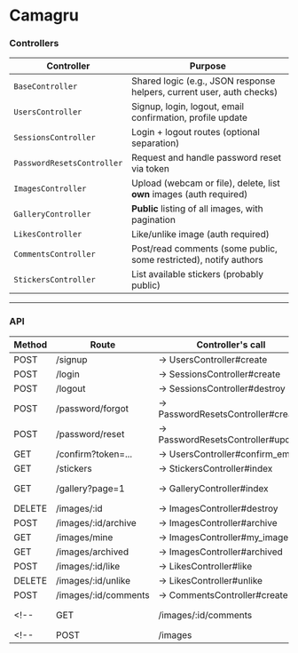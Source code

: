 # Camagru

### Controllers

| Controller                 | Purpose                                                               |
| -------------------------- | --------------------------------------------------------------------- |
| `BaseController`           | Shared logic (e.g., JSON response helpers, current user, auth checks) |
| `UsersController`          | Signup, login, logout, email confirmation, profile update             |
| `SessionsController`       | Login + logout routes (optional separation)                           |
| `PasswordResetsController` | Request and handle password reset via token                           |
| `ImagesController`         | Upload (webcam or file), delete, list **own** images (auth required)  |
| `GalleryController`        | **Public** listing of all images, with pagination                     |
| `LikesController`          | Like/unlike image (auth required)                                     |
| `CommentsController`       | Post/read comments (some public, some restricted), notify authors     |
| `StickersController`       | List available stickers (probably public)                             |

---

### API

| Method | Route | Controller's call | STATUS |
| ---- | ----------------------------- | ------------------------ | ---- |
| POST |     /signup                   | → UsersController#create | OK |
| POST |     /login                    | → SessionsController#create | OK |
| POST |     /logout                   | → SessionsController#destroy | OK |
| POST |     /password/forgot          | → PasswordResetsController#create | OK |
| POST |     /password/reset           | → PasswordResetsController#update | OK |
| GET |      /confirm?token=...        | → UsersController#confirm_email | OK |
| GET |      /stickers                 | → StickersController#index | OK |
| GET |      /gallery?page=1           | → GalleryController#index | OK (Missing ordering by comments, likes) |
| DELETE |   /images/:id               | → ImagesController#destroy | OK |
| POST |     /images/:id/archive       | → ImagesController#archive | OK |
| GET |      /images/mine              | → ImagesController#my_images | OK |
| GET |      /images/archived          | → ImagesController#archived | OK |
| POST |     /images/:id/like          | → LikesController#like | TODO |
| DELETE |   /images/:id/unlike        | → LikesController#unlike | TODO |
| POST |     /images/:id/comments      | → CommentsController#create | TODO |
<!-- | GET |      /images/:id/comments      | → CommentsController#index | TODO | -->
<!-- | POST |     /images                   | → ImagesController#create | Server side image creation | -->
